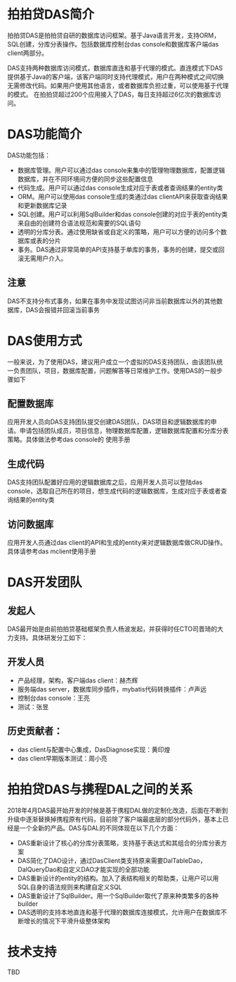 # 拍拍贷DAS简介
拍拍贷DAS是拍拍贷自研的数据库访问框架。基于Java语言开发，支持ORM，SQL创建，分库分表操作。包括数据库控制台das console和数据库客户端das client两部分。

DAS支持两种数据库访问模式，数据库直连和基于代理的模式。直连模式下DAS提供基于Java的客户端，该客户端同时支持代理模式，用户在两种模式之间切换无需修改代码。如果用户使用其他语言，或者数据库负担过重，可以使用基于代理的模式。
在拍拍贷超过200个应用接入了DAS，每日支持超过6亿次的数据库访问。

#  DAS功能简介
DAS功能包括：
* 数据库管理。用户可以通过das console来集中的管理物理数据库，配置逻辑数据库，并在不同环境间方便的同步这些配置信息
* 代码生成。用户可以通过das console生成对应于表或者查询结果的entity类
* ORM。用户可以使用das console生成的类通过das clientAPI来获取查询结果和更新数据库记录
* SQL创建。用户可以利用SqlBuilder和das console创建的对应于表的entity类来自由的创建符合语法规范和需要的SQL语句
* 透明的分库分表。通过使用缺省或自定义的策略，用户可以方便的访问多个数据库或表的分片
* 事务。DAS通过非常简单的API支持基于单库的事务，事务的创建，提交或回滚无需用户介入。

## 注意
DAS不支持分布式事务，如果在事务中发现试图访问非当前数据库以外的其他数据库，DAS会报错并回滚当前事务

# DAS使用方式
一般来说，为了使用DAS，建议用户成立一个虚拟的DAS支持团队，由该团队统一负责团队，项目，数据库配置，问题解答等日常维护工作。使用DAS的一般步骤如下
## 配置数据库
应用开发人员向DAS支持团队提交创建DAS团队，DAS项目和逻辑数据库的申请。申请包括团队成员，项目信息，物理数据库配置，逻辑数据库配置和分库分表策略。具体做法参考das console的 使用手册
## 生成代码
DAS支持团队配置好应用的逻辑数据库之后，应用开发人员可以登陆das console，选取自己所在的项目，想生成代码的逻辑数据库，生成对应于表或者查询结果的entity类
## 访问数据库
应用开发人员通过das client的API和生成的entity来对逻辑数据库做CRUD操作。具体请参考das mclient使用手册

# DAS开发团队
## 发起人
DAS最开始是由前拍拍贷基础框架负责人杨波发起，并获得时任CTO司晋琦的大力支持。具体研发分工如下：

## 开发人员
* 产品经理，架构，客户端das client：赫杰辉
* 服务端das server，数据库同步插件，mybatis代码转换插件：卢声远
* 控制台das console：王亮
* 测试：张昱

## 历史贡献者：
* das client与配置中心集成，DasDiagnose实现：黄印煌
* das client早期版本测试：周小亮

# 拍拍贷DAS与携程DAL之间的关系
2018年4月DAS最开始开发的时候是基于携程DAL做的定制化改造，后面在不断到升级中逐渐替换掉携程原有代码，目前除了客户端最底层的部分代码外，基本上已经是一个全新的产品。DAS与DAL的不同体现在以下几个方面：
* DAS重新设计了核心的分库分表策略，支持基于表达式和其组合的分库分表方案
* DAS简化了DAO设计，通过DasClient类支持原来需要DalTableDao，DalQueryDao和自定义DAO才能实现的全部功能
* DAS重新设计的entity的结构。加入了表结构相关的帮助类，让用户可以用SQL自身的语法规则来构建自定义SQL
* DAS重新设计了SqlBuilder。用一个SqlBuilder取代了原来种类繁多的各种builder
* DAS透明的支持本地直连和基于代理的数据库连接模式，允许用户在数据库不断增长的情况下平滑升级整体架构

# 技术支持
TBD
